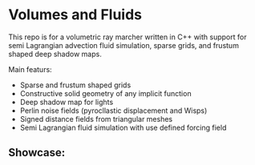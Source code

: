# Volumes and Fluids
This repo is for a volumetric ray marcher written in C++ with support for semi Lagrangian advection fluid simulation, sparse grids, and frustum shaped deep shadow maps.

Main featurs:
- Sparse and frustum shaped grids
- Constructive solid geometry of any implicit function
- Deep shadow map for lights
- Perlin noise fields (pyrocllastic displacement and Wisps)
- Signed distance fields from triangular meshes
- Semi Lagrangian fluid simulation with use defined forcing field

## Showcase:

